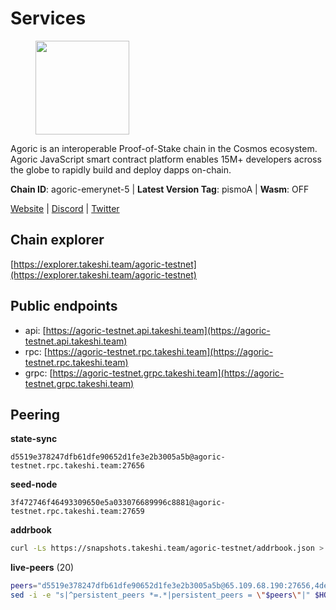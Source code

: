 # Services

<figure><img src="https://github.com/takeshi-val/Logo/raw/main/agoric.png" width="150" alt=""><figcaption></figcaption></figure>

Agoric is an interoperable Proof-of-Stake chain in the Cosmos ecosystem.  Agoric JavaScript smart contract platform enables 15M+ developers across the  globe to rapidly build and deploy dapps on-chain.

**Chain ID**: agoric-emerynet-5 | **Latest Version Tag**: pismoA | **Wasm**: OFF

[Website](https://agoric.com) | [Discord](https://discord.com/invite/qDW8DRes4s) | [Twitter](https://twitter.com/agoric)




## Chain explorer
[https://explorer.takeshi.team/agoric-testnet](https://explorer.takeshi.team/agoric-testnet)

## Public endpoints

* api: [https://agoric-testnet.api.takeshi.team](https://agoric-testnet.api.takeshi.team)
* rpc: [https://agoric-testnet.rpc.takeshi.team](https://agoric-testnet.rpc.takeshi.team)
* grpc: [https://agoric-testnet.grpc.takeshi.team](https://agoric-testnet.grpc.takeshi.team)

## Peering

**state-sync**

```text
d5519e378247dfb61dfe90652d1fe3e2b3005a5b@agoric-testnet.rpc.takeshi.team:27656
```

**seed-node**

```text
3f472746f46493309650e5a033076689996c8881@agoric-testnet.rpc.takeshi.team:27659
```

**addrbook**
```bash
curl -Ls https://snapshots.takeshi.team/agoric-testnet/addrbook.json > $HOME/.agoric/config/addrbook.json
```

**live-peers** (20)
```bash
peers="d5519e378247dfb61dfe90652d1fe3e2b3005a5b@65.109.68.190:27656,4dee5e4456307469d037c35eb0157f1f252b3f99@135.181.35.255:26656,3f4e87ddb2e61fdd01398c071fa986259f096334@209.34.205.57:26656,42084028a65c5d609793ffc618d1dcbf374fc301@65.109.28.219:14456,e5d3db7a51d3fb40a4855d6677318944faf7d5f2@142.132.191.166:26656,a3a1e6c7a9ceec632c22769a9e369d05a796dc24@65.108.79.246:26709,a5b991654d0723e038d3723b1345b2a288d49146@38.242.156.28:26656,fd9d8063921531990cfebb72d5adadf276484e8d@13.215.217.74:26656,fa171a30e3118fb2b92a5afb4bb6e661ad6e6aa0@35.238.67.135:26656,7b1cafa0879374125c623d854bcc0cb9cd98729e@185.213.25.151:26656,98e1069b1cfc445e377eda6a0eadd94f7877065d@162.55.169.76:26656,a73444541956b994f804f6fcf2a26d2c3c9865a3@35.224.177.96:26656,c72d05f83b53dc7f6c55d7d3e67c304716d27d80@116.202.227.117:27656,793955daf95ad29f003cc4ec7e6c60c00677b2f7@5.9.81.187:30656,32f7fbecd40b420d592ac460703c4ac647875566@65.109.23.238:26656,fb86a0993c694c981a28fa1ebd1fd692f345348b@34.171.162.87:26656,a875ef614b3902dd567be2076f18239681f24e35@185.146.148.112:26656,3c2abc308efdc63be1801bbb1b40900ada13349b@35.184.189.155:26656,8dfb920cdc2eba42b688f44fdd26e12dabfbb6a9@95.217.130.111:27656,d238a541e480e06269107449a70b1178ef49aba7@34.67.113.184:26656"
sed -i -e "s|^persistent_peers *=.*|persistent_peers = \"$peers\"|" $HOME/.agoric/config/config.toml
```
